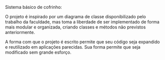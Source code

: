 Sistema básico de cofrinho:

O projeto é inspirado por um diagrama de classe disponibilizado pelo trabalho da faculdade, mas toma a liberdade de ser implementado de forma mais modular e organizada, criando classes e métodos não previstos anteriormente.

A forma com que o projeto é escrito permite que seu código seja expandido e reutilizado em aplicações parecidas. Sua forma permite que seja modificado sem grande esforço.
